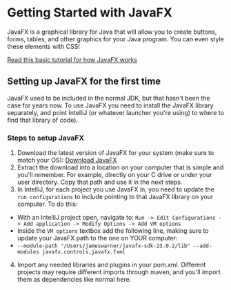 # Getting Started with JavaFX

JavaFX is a graphical library for Java that will allow you to create buttons, forms, tables, and other graphics for your Java program. You can even style these elements with CSS! 

[Read this basic tutorial for how JavaFX works](https://dev.java/learn/javafx/)

## Setting up JavaFX for the first time

JavaFX used to be included in the normal JDK, but that hasn't been the case for years now. To use JavaFX you need to install the JavaFX library separately, and point IntelliJ (or whatever launcher you're using) to where to find that library of code).

### Steps to setup JavaFX
1. Download the latest version of JavaFX for your system (make sure to match your OS): [Download JavaFX](https://gluonhq.com/products/javafx/)
2. Extract the download into a location on your computer that is simple and you'll remember. For example, directly on your C drive or under your user directory. Copy that path and use it in the next steps.
3. In IntelliJ, for each project you use JavaFX in, you need to update the `run configurations` to include pointing to that JavaFX library on your computer. To do this:
  - With an IntelliJ project open, navigate to: `Run -> Edit Configurations -> Add application -> Modify Options -> Add VM options`
  - Inside the `VM options` textbox add the following line, making sure to update your JavaFX path to the one on YOUR computer:
  - `--module-path "/Users/jameswarner/javafx-sdk-23.0.2/lib" --add-modules javafx.controls,javafx.fxml`
4. Import any needed libraries and plugins in your pom.xml. Different projects may require different imports through maven, and you'll import them as dependencies like normal here.

